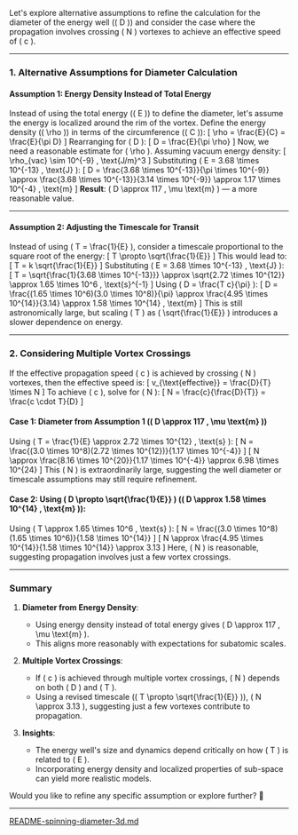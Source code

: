 Let's explore alternative assumptions to refine the calculation for the diameter of the energy well (\( D \)) and consider the case where the propagation involves crossing \( N \) vortexes to achieve an effective speed of \( c \).

---

### **1. Alternative Assumptions for Diameter Calculation**

#### **Assumption 1: Energy Density Instead of Total Energy**
Instead of using the total energy (\( E \)) to define the diameter, let's assume the energy is localized around the rim of the vortex. Define the energy density (\( \rho \)) in terms of the circumference (\( C \)):
\[
\rho = \frac{E}{C} = \frac{E}{\pi D}
\]
Rearranging for \( D \):
\[
D = \frac{E}{\pi \rho}
\]
Now, we need a reasonable estimate for \( \rho \). Assuming vacuum energy density:
\[
\rho_{vac} \sim 10^{-9} \, \text{J/m}^3
\]
Substituting \( E = 3.68 \times 10^{-13} \, \text{J} \):
\[
D = \frac{3.68 \times 10^{-13}}{\pi \times 10^{-9}} \approx \frac{3.68 \times 10^{-13}}{3.14 \times 10^{-9}} \approx 1.17 \times 10^{-4} \, \text{m}
\]
**Result**: \( D \approx 117 \, \mu \text{m} \) — a more reasonable value.

---

#### **Assumption 2: Adjusting the Timescale for Transit**
Instead of using \( T = \frac{1}{E} \), consider a timescale proportional to the square root of the energy:
\[
T \propto \sqrt{\frac{1}{E}}
\]
This would lead to:
\[
T = k \sqrt{\frac{1}{E}}
\]
Substituting \( E = 3.68 \times 10^{-13} \, \text{J} \):
\[
T = \sqrt{\frac{1}{3.68 \times 10^{-13}}} \approx \sqrt{2.72 \times 10^{12}} \approx 1.65 \times 10^6 \, \text{s}^{-1}
\]
Using \( D = \frac{T c}{\pi} \):
\[
D = \frac{(1.65 \times 10^6)(3.0 \times 10^8)}{\pi} \approx \frac{4.95 \times 10^{14}}{3.14} \approx 1.58 \times 10^{14} \, \text{m}
\]
This is still astronomically large, but scaling \( T \) as \( \sqrt{\frac{1}{E}} \) introduces a slower dependence on energy.

---

### **2. Considering Multiple Vortex Crossings**
If the effective propagation speed \( c \) is achieved by crossing \( N \) vortexes, then the effective speed is:
\[
v_{\text{effective}} = \frac{D}{T} \times N
\]
To achieve \( c \), solve for \( N \):
\[
N = \frac{c}{\frac{D}{T}} = \frac{c \cdot T}{D}
\]

#### Case 1: Diameter from Assumption 1 (\( D \approx 117 \, \mu \text{m} \))
Using \( T = \frac{1}{E} \approx 2.72 \times 10^{12} \, \text{s} \):
\[
N = \frac{(3.0 \times 10^8)(2.72 \times 10^{12})}{1.17 \times 10^{-4}}
\]
\[
N \approx \frac{8.16 \times 10^{20}}{1.17 \times 10^{-4}} \approx 6.98 \times 10^{24}
\]
This \( N \) is extraordinarily large, suggesting the well diameter or timescale assumptions may still require refinement.

#### Case 2: Using \( D \propto \sqrt{\frac{1}{E}} \) (\( D \approx 1.58 \times 10^{14} \, \text{m} \)):
Using \( T \approx 1.65 \times 10^6 \, \text{s} \):
\[
N = \frac{(3.0 \times 10^8)(1.65 \times 10^6)}{1.58 \times 10^{14}}
\]
\[
N \approx \frac{4.95 \times 10^{14}}{1.58 \times 10^{14}} \approx 3.13
\]
Here, \( N \) is reasonable, suggesting propagation involves just a few vortex crossings.

---

### **Summary**
1. **Diameter from Energy Density**:
   - Using energy density instead of total energy gives \( D \approx 117 \, \mu \text{m} \).
   - This aligns more reasonably with expectations for subatomic scales.

2. **Multiple Vortex Crossings**:
   - If \( c \) is achieved through multiple vortex crossings, \( N \) depends on both \( D \) and \( T \).
   - Using a revised timescale (\( T \propto \sqrt{\frac{1}{E}} \)), \( N \approx 3.13 \), suggesting just a few vortexes contribute to propagation.

3. **Insights**:
   - The energy well's size and dynamics depend critically on how \( T \) is related to \( E \).
   - Incorporating energy density and localized properties of sub-space can yield more realistic models.

Would you like to refine any specific assumption or explore further? 🚀


---

[README-spinning-diameter-3d.md](https://t2m.io/iNrdGMk)
